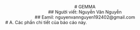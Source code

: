 <div style="text-align: center;">
  # GEMMA<br>
  ## Người viết: Nguyễn Văn Nguyễn<br>
  ## Eamil: nguyenvannguyen192402@gmail.com<br>
</div>
# A. Các phần chi tiết của báo cáo này.
